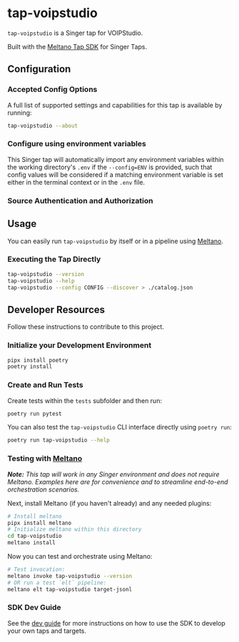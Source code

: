 # tap-voipstudio

`tap-voipstudio` is a Singer tap for VOIPStudio.

Built with the [Meltano Tap SDK](https://sdk.meltano.com) for Singer Taps.

<!--

Developer TODO: Update the below as needed to correctly describe the install procedure. For instance, if you do not have a PyPi repo, or if you want users to directly install from your git repo, you can modify this step as appropriate.

## Installation

Install from PyPi:

```bash
pipx install tap-voipstudio
```

Install from GitHub:

```bash
pipx install git+https://github.com/ORG_NAME/tap-voipstudio.git@main
```

-->

## Configuration

### Accepted Config Options

<!--
Developer TODO: Provide a list of config options accepted by the tap.

This section can be created by copy-pasting the CLI output from:

```
tap-voipstudio --about --format=markdown
```
-->

A full list of supported settings and capabilities for this
tap is available by running:

```bash
tap-voipstudio --about
```

### Configure using environment variables

This Singer tap will automatically import any environment variables within the working directory's
`.env` if the `--config=ENV` is provided, such that config values will be considered if a matching
environment variable is set either in the terminal context or in the `.env` file.

### Source Authentication and Authorization

<!--
Developer TODO: If your tap requires special access on the source system, or any special authentication requirements, provide those here.
-->

## Usage

You can easily run `tap-voipstudio` by itself or in a pipeline using [Meltano](https://meltano.com/).

### Executing the Tap Directly

```bash
tap-voipstudio --version
tap-voipstudio --help
tap-voipstudio --config CONFIG --discover > ./catalog.json
```

## Developer Resources

Follow these instructions to contribute to this project.

### Initialize your Development Environment

```bash
pipx install poetry
poetry install
```

### Create and Run Tests

Create tests within the `tests` subfolder and
  then run:

```bash
poetry run pytest
```

You can also test the `tap-voipstudio` CLI interface directly using `poetry run`:

```bash
poetry run tap-voipstudio --help
```

### Testing with [Meltano](https://www.meltano.com)

_**Note:** This tap will work in any Singer environment and does not require Meltano.
Examples here are for convenience and to streamline end-to-end orchestration scenarios._

<!--
Developer TODO:
Your project comes with a custom `meltano.yml` project file already created. Open the `meltano.yml` and follow any "TODO" items listed in
the file.
-->

Next, install Meltano (if you haven't already) and any needed plugins:

```bash
# Install meltano
pipx install meltano
# Initialize meltano within this directory
cd tap-voipstudio
meltano install
```

Now you can test and orchestrate using Meltano:

```bash
# Test invocation:
meltano invoke tap-voipstudio --version
# OR run a test `elt` pipeline:
meltano elt tap-voipstudio target-jsonl
```

### SDK Dev Guide

See the [dev guide](https://sdk.meltano.com/en/latest/dev_guide.html) for more instructions on how to use the SDK to
develop your own taps and targets.
